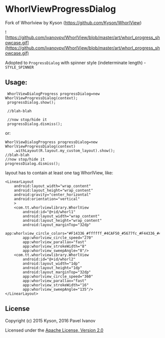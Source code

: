 # WhorlViewProgressDialog

Fork of Whorlview by Kyson (https://github.com/Kyson/WhorlView)

![https://github.com/ivanovpv/WhorlView/blob/master/art/whorl_progress_showcase.gif](https://github.com/ivanovpv/WhorlView/blob/master/art/whorl_progress_showcase.gif)

Adopted to `ProgressDialog` with spinner style (indeterminate length) - `STYLE_SPINNER`

## Usage:


     WhorlViewDialogProgress progressDialog=new WhorlViewProgressDialog(context);
     progressDialog.show();

     //blah-blah

     //now stop/hide it
     progressDialog.dismiss();

or:

    WhorlViewDialogProgress progressDialog=new WhorlViewProgressDialog(context)
        .withLayout(R.layout.my_custom_layout).show();
    //blah-blah
    //now stop/hide it
    progressDialog.dismiss();

layout has to contain at least one tag WhorlView, like:

    <LinearLayout
        android:layout_width="wrap_content"
        android:layout_height="wrap_content"
        android:gravity="center_horizontal"
        android:orientation="vertical"
        >
        <com.tt.whorlviewlibrary.WhorlView
            android:id="@+id/whorl1"
            android:layout_width="wrap_content"
            android:layout_height="wrap_content"
            android:layout_marginTop="32dp"
            app:whorlview_circle_colors="#F14336_#ffffff_#4CAF50_#5677fc_#F44336_#4CAF50"
            app:whorlview_circle_speed="270"
            app:whorlview_parallax="fast"
            app:whorlview_strokeWidth="8"
            app:whorlview_sweepAngle="8"/>
        <com.tt.whorlviewlibrary.WhorlView
            android:id="@+id/whorl2"
            android:layout_width="1dp"
            android:layout_height="1dp"
            android:layout_marginTop="32dp"
            app:whorlview_circle_speed="360"
            app:whorlview_parallax="fast"
            app:whorlview_strokeWidth="16"
            app:whorlview_sweepAngle="135"/>
    </LinearLayout>

## License

Copyright (c) 2015 Kyson, 2016 Pavel Ivanov

Licensed under the [Apache License, Version 2.0](http://www.apache.org/licenses/LICENSE-2.0)

